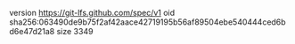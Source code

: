version https://git-lfs.github.com/spec/v1
oid sha256:063490de9b75f2af42aace42719195b56af89504ebe540444ced6bd6e47d21a8
size 3349

